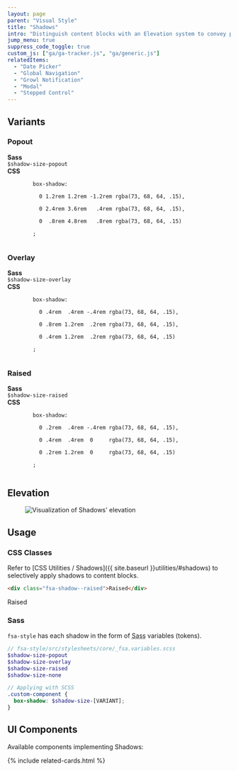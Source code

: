 ```yaml
---
layout: page
parent: "Visual Style"
title: "Shadows"
intro: "Distinguish content blocks with an Elevation system to convey proximity, prominence, and visual depth."
jump_menu: true
suppress_code_toggle: true
custom_js: ["ga/ga-tracker.js", "ga/generic.js"]
relatedItems:
  - "Date Picker"
  - "Global Navigation"
  - "Growl Notification"
  - "Modal"
  - "Stepped Control"
---
```


## Variants

<div class="ds-preview">
  <h3 class="fsa-m--none">Popout</h3>
  <div class="fsa-p--m fsa-bg--white fsa-m--l fsa-shadow--popout">
    <div class="fsa-grid">
      <div class="fsa-grid__1 fsa-grid__4/12@xl"><strong>Sass</strong><br><code class="fsa-bg--transparent fsa-text-size--0 fsa-text-size--2@l">$shadow-size-popout</code></div>
      <div class="fsa-grid__1 fsa-grid__8/12@xl"><strong>CSS</strong><br><code class="fsa-bg--transparent fsa-text-size--0 fsa-text-size--2@l">
        box-shadow:<br>
        &nbsp;&nbsp;0&nbsp;1.2rem&nbsp;1.2rem&nbsp;-1.2rem&nbsp;rgba(73,&nbsp;68,&nbsp;64,&nbsp;.15),<br>
        &nbsp;&nbsp;0&nbsp;2.4rem&nbsp;3.6rem&nbsp;&nbsp;&nbsp;.4rem&nbsp;rgba(73,&nbsp;68,&nbsp;64,&nbsp;.15),<br>
        &nbsp;&nbsp;0&nbsp;&nbsp;.8rem&nbsp;4.8rem&nbsp;&nbsp;&nbsp;.8rem&nbsp;rgba(73,&nbsp;68,&nbsp;64,&nbsp;.15)<br>
        ;
        </code></div>
    </div>
  </div>
  <h3 class="fsa-m--none">Overlay</h3>
  <div class="fsa-p--m fsa-bg--white fsa-m--l fsa-shadow--overlay">
    <div class="fsa-grid">
      <div class="fsa-grid__1 fsa-grid__4/12@xl"><strong>Sass</strong><br><code class="fsa-bg--transparent fsa-text-size--0 fsa-text-size--2@l">$shadow-size-overlay</code></div>
      <div class="fsa-grid__1 fsa-grid__8/12@xl"><strong>CSS</strong><br><code class="fsa-bg--transparent fsa-text-size--0 fsa-text-size--2@l">
        box-shadow:<br>
        &nbsp;&nbsp;0&nbsp;.4rem&nbsp;&nbsp;.4rem&nbsp;-.4rem&nbsp;rgba(73,&nbsp;68,&nbsp;64,&nbsp;.15),<br>
        &nbsp;&nbsp;0&nbsp;.8rem&nbsp;1.2rem&nbsp;&nbsp;.2rem&nbsp;rgba(73,&nbsp;68,&nbsp;64,&nbsp;.15),<br>
        &nbsp;&nbsp;0&nbsp;.4rem&nbsp;1.2rem&nbsp;&nbsp;.2rem&nbsp;rgba(73,&nbsp;68,&nbsp;64,&nbsp;.15)<br>
        ;
        </code></div>
    </div>
  </div>
  <h3 class="fsa-m--none">Raised</h3>
  <div class="fsa-p--m fsa-bg--white fsa-m--l fsa-shadow--raised">
    <div class="fsa-grid">
      <div class="fsa-grid__1 fsa-grid__4/12@xl"><strong>Sass</strong><br><code class="fsa-bg--transparent fsa-text-size--0 fsa-text-size--2@l">$shadow-size-raised</code></div>
      <div class="fsa-grid__1 fsa-grid__8/12@xl"><strong>CSS</strong><br><code class="fsa-bg--transparent fsa-text-size--0 fsa-text-size--2@l">
        box-shadow:<br>
        &nbsp;&nbsp;0&nbsp;.2rem&nbsp;&nbsp;.4rem&nbsp;-.4rem&nbsp;rgba(73,&nbsp;68,&nbsp;64,&nbsp;.15),<br>
        &nbsp;&nbsp;0&nbsp;.4rem&nbsp;&nbsp;.4rem&nbsp;&nbsp;0&nbsp;&nbsp;&nbsp;&nbsp;&nbsp;rgba(73,&nbsp;68,&nbsp;64,&nbsp;.15),<br>
        &nbsp;&nbsp;0&nbsp;.2rem&nbsp;1.2rem&nbsp;&nbsp;0&nbsp;&nbsp;&nbsp;&nbsp;&nbsp;rgba(73,&nbsp;68,&nbsp;64,&nbsp;.15)<br>
        ;
        </code></div>
    </div>
  </div>
</div>

## Elevation

<div class="ds-preview">
  <figure class="fsa-text-align--center">
    <picture>
      <source srcset="/fsa-design-system/img/elevation.png" media="(min-width: 37.5em)" />
      <img src="/fsa-design-system/img/elevation--small.png" alt="Visualization of Shadows' elevation">
    </picture>
  </figure>
</div>

## Usage

<!--
{% capture usage_do %}
* do item
* do item
* do item
* do item
{% endcapture %}

{% capture usage_dont %}
* don't item
* don't item
{% endcapture %}

{% include do-dont.html %}
-->

### CSS Classes

Refer to [CSS Utilities / Shadows]({{ site.baseurl }}utilities/#shadows) to selectively apply shadows to content blocks.

```html
<div class="fsa-shadow--raised">Raised</div>
```
<div class="ds-preview">
  <div class="fsa-m--m fsa-p--m fsa-bg--white fsa-shadow--raised fsa-text-align--center">Raised</div>
</div>

### Sass

`fsa-style` has each shadow in the form of <abbr title="Syntatically Awesome Stylesheets">Sass</abbr> variables (tokens).

```scss
// fsa-style/src/stylesheets/core/_fsa.variables.scss
$shadow-size-popout
$shadow-size-overlay
$shadow-size-raised
$shadow-size-none
```

```scss
// Applying with SCSS
.custom-component {
  box-shadow: $shadow-size-[VARIANT];
}
```

## UI Components

Available components implementing Shadows:

{% include related-cards.html %}
